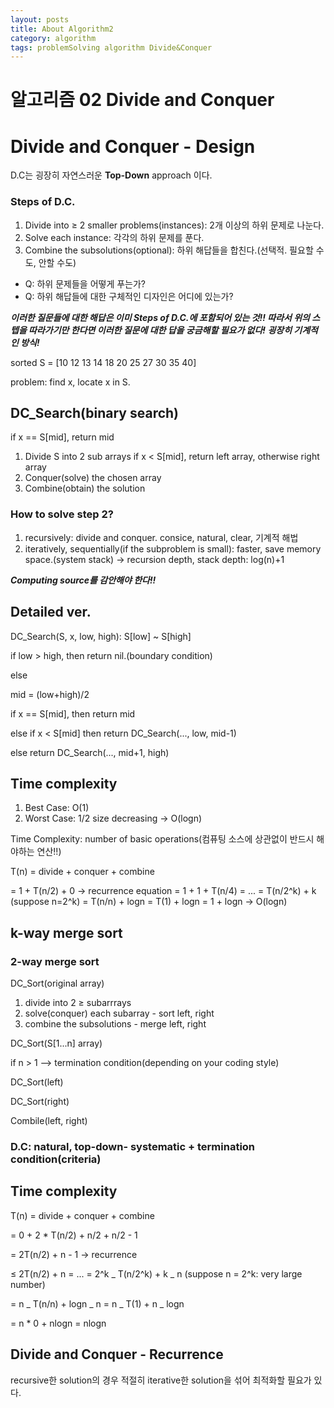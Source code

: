 ```yaml
---
layout: posts
title: About Algorithm2
category: algorithm
tags: problemSolving algorithm Divide&Conquer
---
```


# 알고리즘 02 Divide and Conquer

# Divide and Conquer - Design

D.C는 굉장히 자연스러운 **Top-Down** approach 이다.

### Steps of D.C.

1. Divide into ≥ 2 smaller problems(instances): 2개 이상의 하위 문제로 나눈다.
2. Solve each instance: 각각의 하위 문제를 푼다.
3. Combine the subsolutions(optional): 하위 해답들을 합친다.(선택적. 필요할 수도, 안할 수도)

- Q: 하위 문제들을 어떻게 푸는가?
- Q: 하위 해답들에 대한 구체적인 디자인은 어디에 있는가?

**_이러한 질문들에 대한 해답은 이미 Steps of D.C.에 포함되어 있는 것!!
따라서 위의 스텝을 따라가기만 한다면 이러한 질문에 대한 답을 궁금해할 필요가 없다!
굉장히 기계적인 방식!_**

sorted S = [10 12 13 14 18 20 25 27 30 35 40]

problem: find x, locate x in S.

## DC_Search(binary search)

if x == S[mid], return mid

1. Divide S into 2 sub arrays
   if x < S[mid], return left array, otherwise right array
2. Conquer(solve) the chosen array
3. Combine(obtain) the solution

### How to solve step 2?

1. recursively: divide and conquer. consice, natural, clear, 기계적 해법
2. iteratively, sequentially(if the subproblem is small): faster, save memory space.(system stack)
   → recursion depth, stack depth: log(n)+1

**_Computing source를 감안해야 한다!!_**

## Detailed ver.

DC_Search(S, x, low, high): S[low] ~ S[high]

if low > high, then return nil.(boundary condition)

else

mid = (low+high)/2

if x == S[mid], then return mid

else if x < S[mid] then return DC_Search(..., low, mid-1)

else return DC_Search(..., mid+1, high)

## Time complexity

1. Best Case: O(1)
2. Worst Case: 1/2 size decreasing → O(logn)

Time Complexity: number of basic operations(컴퓨팅 소스에 상관없이 반드시 해야하는 연산!!)

T(n) = divide + conquer + combine

= 1 + T(n/2) + 0 → recurrence equation
= 1 + 1 + T(n/4)
= ... = T(n/2^k) + k (suppose n=2^k)
= T(n/n) + logn = T(1) + logn = 1 + logn → O(logn)

## k-way merge sort

### 2-way merge sort

**<Design>**

DC_Sort(original array)

1. divide into 2 ≥ subarrrays
2. solve(conquer) each subarray - sort left, right
3. combine the subsolutions - merge left, right

DC_Sort(S[1...n] array)

if n > 1 —> termination condition(depending on your coding style)

DC_Sort(left)

DC_Sort(right)

Combile(left, right)

### D.C: natural, top-down- systematic + termination condition(criteria)

## Time complexity

T(n) = divide + conquer + combine

= 0 + 2 \* T(n/2) + n/2 + n/2 - 1

= 2T(n/2) + n - 1 → recurrence

≤ 2T(n/2) + n = ... = 2^k _ T(n/2^k) + k _ n (suppose n = 2^k: very large number)

= n _ T(n/n) + logn _ n = n _ T(1) + n _ logn

= n \* 0 + nlogn = nlogn

## Divide and Conquer - Recurrence

recursive한 solution의 경우 적절히 iterative한 solution을 섞어 최적화할 필요가 있다.
